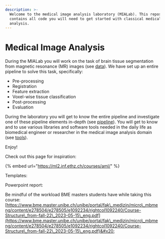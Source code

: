 ```yaml
---
description: >-
  Welcome to the medical image analysis laboratory (MIALab). This repository
  contains all code you will need to get started with classical medical image
  analysis.
---
```


# Medical Image Analysis

During the MIALab you will work on the task of brain tissue segmentation from magnetic resonance (MR) images (see [data](data.md)). We have set up an entire pipeline to solve this task, specifically:

* Pre-processing
* Registration
* Feature extraction
* Voxel-wise tissue classification
* Post-processing
* Evaluation

During the laboratory you will get to know the entire pipeline and investigate one of these pipeline elements in-depth (see [pipeline](pipeline.md)). You will get to know and to use various libraries and software tools needed in the daily life as biomedical engineer or researcher in the medical image analysis domain (see [tools](getting-started/tools.md)).

Enjoy!

Check out this page for inspiration:

{% embed url="https://ml2.inf.ethz.ch/courses/aml/" %}

Templates:

Powerpoint report:&#x20;

Be mindful of the workload BME masters students have while taking this course: [https://www.bme.master.unibe.ch/unibe/portal/fak\_medizin/micro\_mbmeng/content/e278504/e278505/e1092234/rightcol1092240/Course-Structure\_from-fall-22\_2023-05-15\_eng.pdf](https://www.bme.master.unibe.ch/unibe/portal/fak\_medizin/micro\_mbmeng/content/e278504/e278505/e1092234/rightcol1092240/Course-Structure\_from-fall-22\_2023-05-15\_eng.pdf)&#x20;
